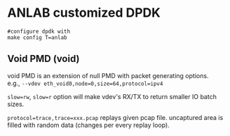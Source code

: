 # ANLAB customized DPDK
~~~~~~~~~~~~~{.sh}
#configure dpdk with
make config T=anlab
~~~~~~~~~~~~~

## Void PMD (void)
void PMD is an extension of null PMD with packet generating options.  
e.g., `--vdev eth_void0,node=0,size=64,protocol=ipv4`

`slow=rw`, `slow=r` option will make vdev's RX/TX to return smaller IO batch sizes.

`protocol=trace,trace=xxx.pcap` replays given pcap file. uncaptured area is filled with random data (changes per every replay loop).


